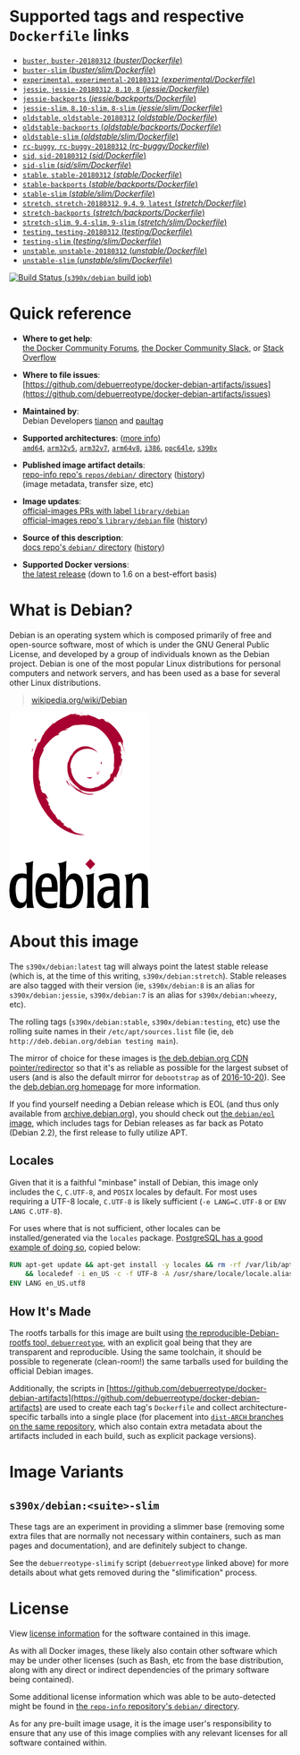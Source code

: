 <!--

********************************************************************************

WARNING:

    DO NOT EDIT "debian/README.md"

    IT IS AUTO-GENERATED

    (from the other files in "debian/" combined with a set of templates)

********************************************************************************

-->

# Supported tags and respective `Dockerfile` links

-	[`buster`, `buster-20180312` (*buster/Dockerfile*)](https://github.com/debuerreotype/docker-debian-artifacts/blob/af6c80a81f6f764d9b4406baf3e23f34834ad861/buster/Dockerfile)
-	[`buster-slim` (*buster/slim/Dockerfile*)](https://github.com/debuerreotype/docker-debian-artifacts/blob/af6c80a81f6f764d9b4406baf3e23f34834ad861/buster/slim/Dockerfile)
-	[`experimental`, `experimental-20180312` (*experimental/Dockerfile*)](https://github.com/debuerreotype/docker-debian-artifacts/blob/af6c80a81f6f764d9b4406baf3e23f34834ad861/experimental/Dockerfile)
-	[`jessie`, `jessie-20180312`, `8.10`, `8` (*jessie/Dockerfile*)](https://github.com/debuerreotype/docker-debian-artifacts/blob/af6c80a81f6f764d9b4406baf3e23f34834ad861/jessie/Dockerfile)
-	[`jessie-backports` (*jessie/backports/Dockerfile*)](https://github.com/debuerreotype/docker-debian-artifacts/blob/af6c80a81f6f764d9b4406baf3e23f34834ad861/jessie/backports/Dockerfile)
-	[`jessie-slim`, `8.10-slim`, `8-slim` (*jessie/slim/Dockerfile*)](https://github.com/debuerreotype/docker-debian-artifacts/blob/af6c80a81f6f764d9b4406baf3e23f34834ad861/jessie/slim/Dockerfile)
-	[`oldstable`, `oldstable-20180312` (*oldstable/Dockerfile*)](https://github.com/debuerreotype/docker-debian-artifacts/blob/af6c80a81f6f764d9b4406baf3e23f34834ad861/oldstable/Dockerfile)
-	[`oldstable-backports` (*oldstable/backports/Dockerfile*)](https://github.com/debuerreotype/docker-debian-artifacts/blob/af6c80a81f6f764d9b4406baf3e23f34834ad861/oldstable/backports/Dockerfile)
-	[`oldstable-slim` (*oldstable/slim/Dockerfile*)](https://github.com/debuerreotype/docker-debian-artifacts/blob/af6c80a81f6f764d9b4406baf3e23f34834ad861/oldstable/slim/Dockerfile)
-	[`rc-buggy`, `rc-buggy-20180312` (*rc-buggy/Dockerfile*)](https://github.com/debuerreotype/docker-debian-artifacts/blob/af6c80a81f6f764d9b4406baf3e23f34834ad861/rc-buggy/Dockerfile)
-	[`sid`, `sid-20180312` (*sid/Dockerfile*)](https://github.com/debuerreotype/docker-debian-artifacts/blob/af6c80a81f6f764d9b4406baf3e23f34834ad861/sid/Dockerfile)
-	[`sid-slim` (*sid/slim/Dockerfile*)](https://github.com/debuerreotype/docker-debian-artifacts/blob/af6c80a81f6f764d9b4406baf3e23f34834ad861/sid/slim/Dockerfile)
-	[`stable`, `stable-20180312` (*stable/Dockerfile*)](https://github.com/debuerreotype/docker-debian-artifacts/blob/af6c80a81f6f764d9b4406baf3e23f34834ad861/stable/Dockerfile)
-	[`stable-backports` (*stable/backports/Dockerfile*)](https://github.com/debuerreotype/docker-debian-artifacts/blob/af6c80a81f6f764d9b4406baf3e23f34834ad861/stable/backports/Dockerfile)
-	[`stable-slim` (*stable/slim/Dockerfile*)](https://github.com/debuerreotype/docker-debian-artifacts/blob/af6c80a81f6f764d9b4406baf3e23f34834ad861/stable/slim/Dockerfile)
-	[`stretch`, `stretch-20180312`, `9.4`, `9`, `latest` (*stretch/Dockerfile*)](https://github.com/debuerreotype/docker-debian-artifacts/blob/af6c80a81f6f764d9b4406baf3e23f34834ad861/stretch/Dockerfile)
-	[`stretch-backports` (*stretch/backports/Dockerfile*)](https://github.com/debuerreotype/docker-debian-artifacts/blob/af6c80a81f6f764d9b4406baf3e23f34834ad861/stretch/backports/Dockerfile)
-	[`stretch-slim`, `9.4-slim`, `9-slim` (*stretch/slim/Dockerfile*)](https://github.com/debuerreotype/docker-debian-artifacts/blob/af6c80a81f6f764d9b4406baf3e23f34834ad861/stretch/slim/Dockerfile)
-	[`testing`, `testing-20180312` (*testing/Dockerfile*)](https://github.com/debuerreotype/docker-debian-artifacts/blob/af6c80a81f6f764d9b4406baf3e23f34834ad861/testing/Dockerfile)
-	[`testing-slim` (*testing/slim/Dockerfile*)](https://github.com/debuerreotype/docker-debian-artifacts/blob/af6c80a81f6f764d9b4406baf3e23f34834ad861/testing/slim/Dockerfile)
-	[`unstable`, `unstable-20180312` (*unstable/Dockerfile*)](https://github.com/debuerreotype/docker-debian-artifacts/blob/af6c80a81f6f764d9b4406baf3e23f34834ad861/unstable/Dockerfile)
-	[`unstable-slim` (*unstable/slim/Dockerfile*)](https://github.com/debuerreotype/docker-debian-artifacts/blob/af6c80a81f6f764d9b4406baf3e23f34834ad861/unstable/slim/Dockerfile)

[![Build Status](https://doi-janky.infosiftr.net/job/multiarch/job/s390x/job/debian/badge/icon) (`s390x/debian` build job)](https://doi-janky.infosiftr.net/job/multiarch/job/s390x/job/debian/)

# Quick reference

-	**Where to get help**:  
	[the Docker Community Forums](https://forums.docker.com/), [the Docker Community Slack](https://blog.docker.com/2016/11/introducing-docker-community-directory-docker-community-slack/), or [Stack Overflow](https://stackoverflow.com/search?tab=newest&q=docker)

-	**Where to file issues**:  
	[https://github.com/debuerreotype/docker-debian-artifacts/issues](https://github.com/debuerreotype/docker-debian-artifacts/issues)

-	**Maintained by**:  
	Debian Developers [tianon](https://qa.debian.org/developer.php?login=tianon) and [paultag](https://qa.debian.org/developer.php?login=paultag)

-	**Supported architectures**: ([more info](https://github.com/docker-library/official-images#architectures-other-than-amd64))  
	[`amd64`](https://hub.docker.com/r/amd64/debian/), [`arm32v5`](https://hub.docker.com/r/arm32v5/debian/), [`arm32v7`](https://hub.docker.com/r/arm32v7/debian/), [`arm64v8`](https://hub.docker.com/r/arm64v8/debian/), [`i386`](https://hub.docker.com/r/i386/debian/), [`ppc64le`](https://hub.docker.com/r/ppc64le/debian/), [`s390x`](https://hub.docker.com/r/s390x/debian/)

-	**Published image artifact details**:  
	[repo-info repo's `repos/debian/` directory](https://github.com/docker-library/repo-info/blob/master/repos/debian) ([history](https://github.com/docker-library/repo-info/commits/master/repos/debian))  
	(image metadata, transfer size, etc)

-	**Image updates**:  
	[official-images PRs with label `library/debian`](https://github.com/docker-library/official-images/pulls?q=label%3Alibrary%2Fdebian)  
	[official-images repo's `library/debian` file](https://github.com/docker-library/official-images/blob/master/library/debian) ([history](https://github.com/docker-library/official-images/commits/master/library/debian))

-	**Source of this description**:  
	[docs repo's `debian/` directory](https://github.com/docker-library/docs/tree/master/debian) ([history](https://github.com/docker-library/docs/commits/master/debian))

-	**Supported Docker versions**:  
	[the latest release](https://github.com/docker/docker-ce/releases/latest) (down to 1.6 on a best-effort basis)

# What is Debian?

Debian is an operating system which is composed primarily of free and open-source software, most of which is under the GNU General Public License, and developed by a group of individuals known as the Debian project. Debian is one of the most popular Linux distributions for personal computers and network servers, and has been used as a base for several other Linux distributions.

> [wikipedia.org/wiki/Debian](https://en.wikipedia.org/wiki/Debian)

![logo](https://raw.githubusercontent.com/docker-library/docs/b449be7df57e9ed9086bb5821bfb5d6cdc5d67a4/debian/logo.png)

# About this image

The `s390x/debian:latest` tag will always point the latest stable release (which is, at the time of this writing, `s390x/debian:stretch`). Stable releases are also tagged with their version (ie, `s390x/debian:8` is an alias for `s390x/debian:jessie`, `s390x/debian:7` is an alias for `s390x/debian:wheezy`, etc).

The rolling tags (`s390x/debian:stable`, `s390x/debian:testing`, etc) use the rolling suite names in their `/etc/apt/sources.list` file (ie, `deb http://deb.debian.org/debian testing main`).

The mirror of choice for these images is [the deb.debian.org CDN pointer/redirector](https://deb.debian.org) so that it's as reliable as possible for the largest subset of users (and is also the default mirror for `debootstrap` as of [2016-10-20](https://anonscm.debian.org/cgit/d-i/debootstrap.git/commit/?id=9e8bc60ad1ccf3a25ce7890526b70059f3e770de)). See the [deb.debian.org homepage](https://deb.debian.org) for more information.

If you find yourself needing a Debian release which is EOL (and thus only available from [archive.debian.org](http://archive.debian.org)), you should check out [the `debian/eol` image](https://hub.docker.com/r/debian/eol/), which includes tags for Debian releases as far back as Potato (Debian 2.2), the first release to fully utilize APT.

## Locales

Given that it is a faithful "minbase" install of Debian, this image only includes the `C`, `C.UTF-8`, and `POSIX` locales by default. For most uses requiring a UTF-8 locale, `C.UTF-8` is likely sufficient (`-e LANG=C.UTF-8` or `ENV LANG C.UTF-8`).

For uses where that is not sufficient, other locales can be installed/generated via the `locales` package. [PostgreSQL has a good example of doing so](https://github.com/docker-library/postgres/blob/69bc540ecfffecce72d49fa7e4a46680350037f9/9.6/Dockerfile#L21-L24), copied below:

```dockerfile
RUN apt-get update && apt-get install -y locales && rm -rf /var/lib/apt/lists/* \
	&& localedef -i en_US -c -f UTF-8 -A /usr/share/locale/locale.alias en_US.UTF-8
ENV LANG en_US.utf8
```

## How It's Made

The rootfs tarballs for this image are built using [the reproducible-Debian-rootfs tool, `debuerreotype`](https://github.com/debuerreotype/debuerreotype), with an explicit goal being that they are transparent and reproducible. Using the same toolchain, it should be possible to regenerate (clean-room!) the same tarballs used for building the official Debian images.

Additionally, the scripts in [https://github.com/debuerreotype/docker-debian-artifacts](https://github.com/debuerreotype/docker-debian-artifacts) are used to create each tag's `Dockerfile` and collect architecture-specific tarballs into a single place (for placement into [`dist-ARCH` branches on the same repository](https://github.com/debuerreotype/docker-debian-artifacts/branches), which also contain extra metadata about the artifacts included in each build, such as explicit package versions).

# Image Variants

## `s390x/debian:<suite>-slim`

These tags are an experiment in providing a slimmer base (removing some extra files that are normally not necessary within containers, such as man pages and documentation), and are definitely subject to change.

See the `debuerreotype-slimify` script (`debuerreotype` linked above) for more details about what gets removed during the "slimification" process.

# License

View [license information](https://www.debian.org/social_contract#guidelines) for the software contained in this image.

As with all Docker images, these likely also contain other software which may be under other licenses (such as Bash, etc from the base distribution, along with any direct or indirect dependencies of the primary software being contained).

Some additional license information which was able to be auto-detected might be found in [the `repo-info` repository's `debian/` directory](https://github.com/docker-library/repo-info/tree/master/repos/debian).

As for any pre-built image usage, it is the image user's responsibility to ensure that any use of this image complies with any relevant licenses for all software contained within.
